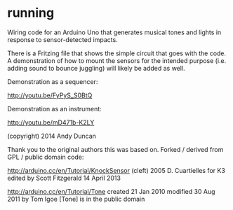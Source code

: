 running
=======

Wiring code for an Arduino Uno that generates musical tones and lights in response to sensor-detected impacts.

There is a Fritzing file that shows the simple circuit that goes with the code. A demonstration of how to mount the sensors for the intended purpose (i.e. adding sound to bounce juggling) will likely be added as well. 

Demonstration as a sequencer:

http://youtu.be/FyPyS_S0BtQ

Demonstration as an instrument:

http://youtu.be/mD471b-K2LY

(copyright) 2014 Andy Duncan

Thank you to the original authors this was based on.  Forked / derived from GPL / public domain code:

http://arduino.cc/en/Tutorial/KnockSensor
  (cleft) 2005 D. Cuartielles for K3
  edited by Scott Fitzgerald 14 April 2013

http://arduino.cc/en/Tutorial/Tone
  created 21 Jan 2010
  modified 30 Aug 2011
  by Tom Igoe
  [Tone] is in the public domain

